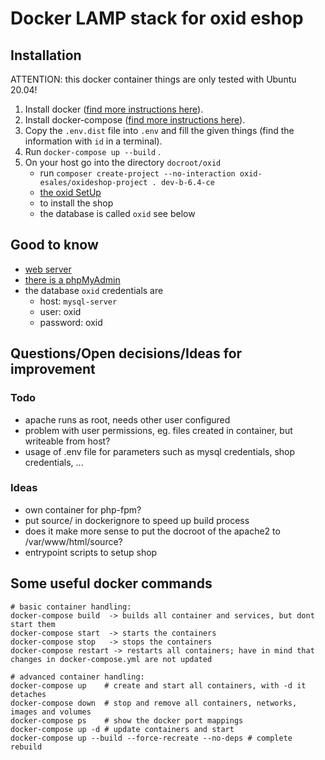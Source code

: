 # Docker LAMP stack for oxid eshop

## Installation

ATTENTION: this docker container things are only tested with Ubuntu 20.04! 

1. Install docker ([find more instructions here](https://docs.docker.com/get-docker/)).
2. Install docker-compose ([find more instructions here](https://github.com/docker/compose/releases/download/v2.4.1/docker-compose-linux-x86_64)).
3. Copy the `.env.dist` file into `.env` and fill the given things (find the information with `id` in a terminal). 
4. Run `docker-compose up --build` .
5. On your host go into the directory `docroot/oxid`
   * run `composer create-project --no-interaction oxid-esales/oxideshop-project . dev-b-6.4-ce`
   * [the oxid SetUp](http://localhost:8088/oxid/source/Setup) 
   * to install the shop
   * the database is called `oxid` see below

## Good to know

* [web server](http://localhost:8088/)
* [there is a phpMyAdmin](http://localhost:5000/)
* the database `oxid` credentials are 
  * host: `mysql-server`
  * user: oxid
  * password: oxid

## Questions/Open decisions/Ideas for improvement

### Todo

* apache runs as root, needs other user configured
* problem with user permissions, eg. files created in container, but writeable from host?
* usage of .env file for parameters such as mysql credentials, shop credentials, ...

### Ideas

* own container for php-fpm?
* put source/ in dockerignore to speed up build process
* does it make more sense to put the docroot of the apache2 to /var/www/html/source?
* entrypoint scripts to setup shop

## Some useful docker commands

    # basic container handling:
    docker-compose build  -> builds all container and services, but dont start them
    docker-compose start  -> starts the containers
    docker-compose stop   -> stops the containers
    docker-compose restart -> restarts all containers; have in mind that changes in docker-compose.yml are not updated

    # advanced container handling:
    docker-compose up    # create and start all containers, with -d it detaches
    docker-compose down  # stop and remove all containers, networks, images and volumes
    docker-compose ps    # show the docker port mappings
    docker-compose up -d # update containers and start
    docker-compose up --build --force-recreate --no-deps # complete rebuild

